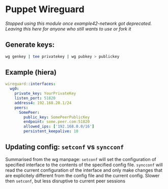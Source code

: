 # Puppet Wireguard

*Stopped using this module once example42-network got deprecated. Leaving this here for anyone who still wants to use or fork it*

## Generate keys:
```sh
wg genkey | tee privatekey | wg pubkey > publickey
```

## Example (hiera)
```yaml
wireguard::interfaces:
  wg0:
    private_key: YourPrivateKey
    listen_port: 51820
    address4: 192.168.20.1/24
    peers:
      SomePeer:
        public_key: SomePeerPublicKey
        endpoint: some.peer.com:51820
        allowed_ips: ['192.168.0.0/16']
        persistent_keepalive: 10
```

## Updating config: `setconf` vs `syncconf`
Summarised from the wg manpage:
`setconf` will set the configuration of specified interface to the contents of the specified config file.
`syncconf` will read the current configuration of the interface and only make changes that are explicitely different from the config file and the current config. Slower then `setconf`, but less disruptive to current peer sessions
